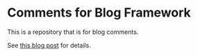 # Comments for Blog Framework

This is a repository that is for blog comments.

See [this blog post](https://robb.sh/posts/comments-utterances/) for details.